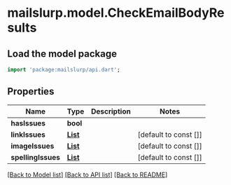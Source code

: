 # mailslurp.model.CheckEmailBodyResults

## Load the model package
```dart
import 'package:mailslurp/api.dart';
```

## Properties
Name | Type | Description | Notes
------------ | ------------- | ------------- | -------------
**hasIssues** | **bool** |  | 
**linkIssues** | [**List<LinkIssue>**](LinkIssue) |  | [default to const []]
**imageIssues** | [**List<ImageIssue>**](ImageIssue) |  | [default to const []]
**spellingIssues** | [**List<SpellingIssue>**](SpellingIssue) |  | [default to const []]

[[Back to Model list]](../README#documentation-for-models) [[Back to API list]](../README#documentation-for-api-endpoints) [[Back to README]](../README)



